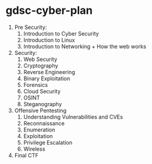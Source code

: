 # gdsc-cyber-plan

1. Pre Security:
   1. Introduction to Cyber Security
   2. Introduction to Linux
   3. Introduction to Networking + How the web works
2. Security:
   1. Web Security
   2. Cryptography
   3. Reverse Engineering
   4. Binary Exploitation
   5. Forensics
   6. Cloud Security
   7. OSINT
   8. Steganography
3. Offensive Pentesting
   1. Understanding Vulnerabilities and CVEs
   2. Reconnaissance
   3. Enumeration
   4. Exploitation
   5. Privilege Escalation
   6. Wireless
4. Final CTF
